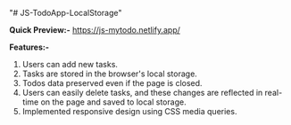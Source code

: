 "# JS-TodoApp-LocalStorage" 

**Quick Preview:-**  https://js-mytodo.netlify.app/


**Features:-**
  1. Users can add new tasks.
  2. Tasks are stored in the browser's local storage.
  3. Todos data preserved even if the page is closed.
  4. Users can easily delete tasks, and these changes are reflected in real-time on the page and saved to local storage.
  5. Implemented responsive design  using CSS media queries.




